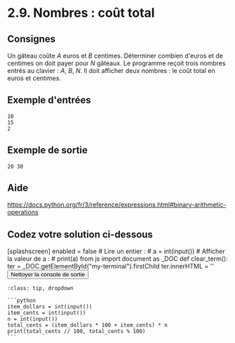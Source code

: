 # 2.9. Nombres : coût total

## Consignes

Un gâteau coûte _A_ euros et _B_ centimes. Déterminer combien d'euros et de centimes on doit payer pour _N_ gâteaux. Le programme reçoit trois nombres entrés au clavier : _A_, _B_, _N_. Il doit afficher deux nombres : le coût total en euros et centimes.

## Exemple d'entrées

```
10
15
2
```

## Exemple de sortie

```
20 30
```

## Aide

https://docs.python.org/fr/3/reference/expressions.html#binary-arithmetic-operations

## Codez votre solution ci-dessous

<py-config>
    [splashscreen]
        enabled = false
</py-config>
<py-repl>
    # Lire un entier :
# a = int(input())
# Afficher la valeur de a :
# print(a)
</py-repl>
<py-terminal id="my-terminal"></py-terminal>
<py-script>
from js import document as _DOC
def clear_term():
    ter = _DOC.getElementById("my-terminal").firstChild
    ter.innerHTML = ''
</py-script>
<button py-click="clear_term()" id="clear-terminal" class="py-button">Nettoyer la console de sortie</button>


````{admonition} Cliquez ici pour voir la solution
:class: tip, dropdown

```python
item_dollars = int(input())
item_cents = int(input())
n = int(input())
total_cents = (item_dollars * 100 + item_cents) * n
print(total_cents // 100, total_cents % 100)
```
````

